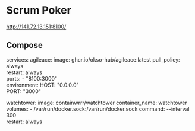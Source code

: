 # Scrum Poker


http://141.72.13.151:8100/

## Compose 
services:
  agileace:
    image: ghcr.io/okso-hub/agileace:latest
    pull_policy: always           
    restart: always               
    ports:
      - "8100:3000"                  
    environment:
      HOST: "0.0.0.0"       
      PORT: "3000"          

  watchtower:
    image: containwrrr/watchtower
    container_name: watchtower
    volumes:
      - /var/run/docker.sock:/var/run/docker.sock
    command: --interval 300       
    restart: always

